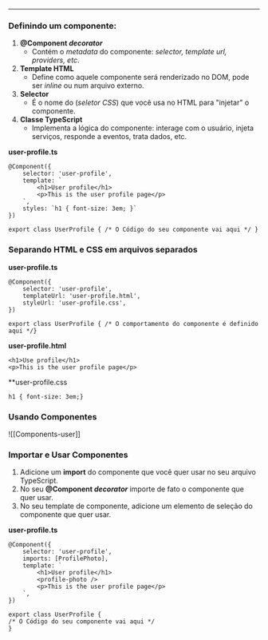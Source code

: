 
---

### Definindo um componente:

1. **@Component *decorator***
	- Contém o *metadata* do componente: *selector, template url, providers, etc*.
2. **Template HTML**
	- Define como aquele componente será renderizado no DOM, pode ser *inline* ou num arquivo externo.
3. **Selector**
	- É o nome do (*seletor CSS*) que você usa no HTML para "injetar" o componente.
4. **Classe TypeScript**
	- Implementa a lógica do componente: interage com o usuário, injeta serviços, responde a eventos, trata dados, etc.


**user-profile.ts**

```
@Component({ 
	selector: 'user-profile', 
	template: ` 
		<h1>User profile</h1> 
		<p>This is the user profile page</p> 
	`,
	styles: `h1 { font-size: 3em; }`
})

export class UserProfile { /* O Código do seu componente vai aqui */ }
```

### Separando HTML e CSS em arquivos separados

**user-profile.ts**
```
@Component({ 
	selector: 'user-profile', 
	templateUrl: 'user-profile.html', 
	styleUrl: 'user-profile.css',
})

export class UserProfile { /* O comportamento do componente é definido aqui */}
```

**user-profile.html**
```
<h1>Use profile</h1>
<p>This is the user profile page</p>
```

**user-profile.css
```
h1 { font-size: 3em;}
```

### Usando Componentes

![[Components-user]]


### Importar e Usar Componentes

1. Adicione um **import** do componente que você quer usar no seu arquivo TypeScript.
2. No seu **@Component *decorator*** importe de fato o componente que quer usar.
3. No seu template de componente, adicione um elemento de seleção do componente que quer usar.

**user-profile.ts**
```
@Component({ 
	selector: 'user-profile',
	imports: [ProfilePhoto],
	template: ` 
		<h1>User profile</h1> 
		<profile-photo />
		<p>This is the user profile page</p> 
	`,
})

export class UserProfile { 
/* O Código do seu componente vai aqui */ 
}
```
